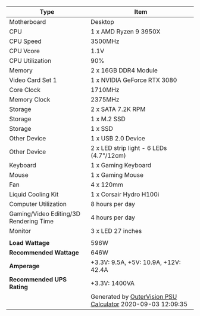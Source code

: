 <table>
  <thead>
    <tr>
      <th>Type</th>
      <th>Item</th>
    </tr>
  </thead>
  <tbody>
    <tr>
      <td>Motherboard</td>
      <td>Desktop</td>
    </tr>
    <tr>
      <td>CPU</td>
      <td>1 x AMD Ryzen 9 3950X</td>
    </tr>
    <tr>
      <td>CPU Speed</td>
      <td>3500MHz</td>
    </tr>
    <tr>
      <td>CPU Vcore</td>
      <td>1.1V</td>
    </tr>
    <tr>
      <td>CPU Utilization</td>
      <td>90%</td>
    </tr>
    <tr>
      <td>Memory</td>
      <td>2 x 16GB DDR4 Module</td>
    </tr>
    <tr>
      <td>Video Card Set 1</td>
      <td>1 x NVIDIA GeForce RTX 3080</td>
    </tr>
    <tr>
      <td>Core Clock</td>
      <td>1710MHz</td>
    </tr>
    <tr>
      <td>Memory Clock</td>
      <td>2375MHz</td>
    </tr>
    <tr>
      <td>Storage</td>
      <td>2 x SATA 7.2K RPM</td>
    </tr>
    <tr>
      <td>Storage</td>
      <td>1 x M.2 SSD</td>
    </tr>
    <tr>
      <td>Storage</td>
      <td>1 x SSD</td>
    </tr>
    <tr>
      <td>Other Device</td>
      <td>1 x USB 2.0 Device</td>
    </tr>
    <tr>
      <td>Other Device</td>
      <td>2 x LED strip light - 6 LEDs (4.7"/12cm)</td>
    </tr>
    <tr>
      <td>Keyboard</td>
      <td>1 x Gaming Keyboard</td>
    </tr>
    <tr>
      <td>Mouse</td>
      <td>1 x Gaming Mouse</td>
    </tr>
    <tr>
      <td>Fan</td>
      <td>4 x 120mm</td>
    </tr>
    <tr>
      <td>Liquid Cooling Kit</td>
      <td>1 x Corsair Hydro H100i</td>
    </tr>
    <tr>
      <td>Computer Utilization</td>
      <td>8 hours per day</td>
    </tr>
    <tr>
      <td>Gaming/Video Editing/3D Rendering Time</td>
      <td>4 hours per day</td>
    </tr>
    <tr>
      <td>Monitor</td>
      <td>3 x LED 27 inches</td>
    </tr>
    <tr>
      <td></td>
      <td></td>
    </tr>
    <tr>
      <td><strong>Load Wattage</strong></td>
      <td>596W</td>
    </tr>
    <tr>
      <td><strong>Recommended Wattage</strong></td>
      <td>646W</td>
    </tr>
    <tr>
      <td><strong>Amperage</strong></td>
      <td>+3.3V: 9.5A, +5V: 10.9A, +12V: 42.4A</td>
    </tr>
    <tr>
      <td><strong>Recommended UPS Rating</strong></td>
      <td>+3.3V: 1400VA</td>
    </tr>
    <tr>
      <td></td>
      <td>Generated by <a href='https://outervision.com/power-supply-calculator'>OuterVision PSU Calculator</a> 2020-09-03 12:09:35</td>
    </tr>
  </tbody>
</table>
